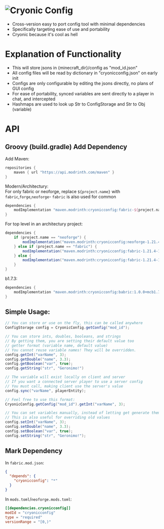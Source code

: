 # ![Cryonic Config](logo/1280x720logo.png)
- Cross-version easy to port config tool with minimal dependencies  
- Specifically targeting ease of use and portability
- Cryonic because it's cool as hell

# Explanation of Functionality
- This will store jsons in {minecraft_dir}/config as "mod_id.json"
- All config files will be read by dictionary in "cryonicconfig.json" on early init
- Configs are only configurable by editing the jsons directly, no plans of GUI config
- For ease of portability, synced variables are sent directly to a player in chat, and intercepted
- Hashmaps are used to look up Str to ConfigStorage and Str to Obj (variable)

# API
## Groovy (build.gradle) Add Dependency
Add Maven:  
```groovy
repositories {
    maven { url "https://api.modrinth.com/maven" }
}
```
Modern/Architectury:  
For only fabric or neoforge, replace `${project.name}` with `fabric`,`forge`,`neoforge`- `fabric` is also used for common
```groovy
dependencies {
    modImplementation "maven.modrinth:cryonicconfig:fabric-${project.name}:1.0.0+mc${rootProject.minecraft_version}"
}
```  
For top level in an architectury project:
```groovy
dependencies {
    if (project.name == "neoforge") {
        modImplementation("maven.modrinth:cryonicconfig:neoforge-1.21.4-1.0.0")
    } else if (project.name == "fabric") {
        modImplementation("maven.modrinth:cryonicconfig:fabric-1.21.4-1.0.0")
    } else {
        modImplementation("maven.modrinth:cryonicconfig:fabric-1.21.4-1.0.0")
    }
}
```


b1.7.3:
```groovy
dependencies {
    modImplementation "maven.modrinth:cryonicconfig:babric:1.0.0+mcb1.7.3"
}
```

## Simple Usage:

```java
// You can store or use on the fly, this can be called anywhere
ConfigStorage config = CryonicConfig.getConfig("mod_id");

// You can store ints, doubles, booleans, and strings
// By getting them, you are setting their default value too
// getter format (variable name, default value)
// You cannot reuse variable names! They will be overridden.
config.getInt("varName", 3);
config.getDouble("name", 3.3);
config.getBoolean("var", true);
config.getString("str", "Geronimo!")

// The variable will exist locally on client and server
// If you want a connected server player to use a server config
// You must call, making client use the server's value 
config.sync("varName", playerEntity);

// Feel free to use this format:
CryonicConfig.getConfig("mod_id").getInt("varName", 3);

// You can set variables manually, instead of letting get generate them
// This is also useful for overriding old values
config.setInt("varName", 3);
config.setDouble("name", 3.3);
config.setBoolean("var", true);
config.setString("str", "Geronimo!");
```

## Mark Dependency
In `fabric.mod.json`:
```json
{
  "depends": {
    "cryonicconfig": "*"
  }
}
```


In `mods.toml`/`neoforge.mods.toml`:
```toml
[[dependencies.cryonicconfig]]
modId = "cryonicconfig"
type = "required"
versionRange = "[0,)"
```
